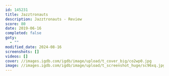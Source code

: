 ```yaml
---
id: 145231
title: Jazztronauts
description: Jazztronauts - Review
score: 80
date: 2019-06-16
completed: false
goty:
  - ""
modified_date: 2024-08-16
screenshots: []
videos: []
cover: //images.igdb.com/igdb/image/upload/t_cover_big/co2wp0.jpg
image: //images.igdb.com/igdb/image/upload/t_screenshot_huge/sc96xq.jpg
---
```

